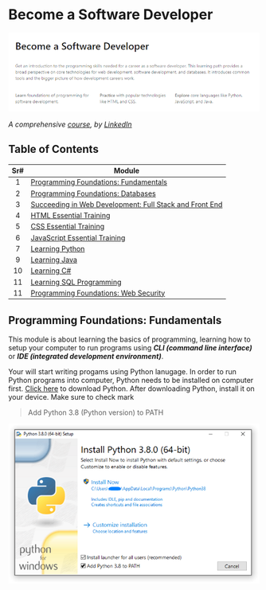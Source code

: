 # Become a Software Developer

![Become a Software Developer](/assets/hero-img.PNG)

_A comprehensive [course](https://www.linkedin.com/learning/paths/become-a-software-developer), by [LinkedIn](https://www.linkedin.com/)_

## Table of Contents

| **Sr#** | **Module**                                                                     |
| :-----: | ------------------------------------------------------------------------------ |
|    1    | [Programming Foundations: Fundamentals](#programming-foundations-fundamentals) |
|    2    | [Programming Foundations: Databases]('#')                                      |
|    3    | [Succeeding in Web Development: Full Stack and Front End]('#')                 |
|    4    | [HTML Essential Training]('#')                                                 |
|    5    | [CSS Essential Training]('#')                                                  |
|    6    | [JavaScript Essential Training]('#')                                           |
|    7    | [Learning Python]('#')                                                         |
|    9    | [Learning Java]('#')                                                           |
|   10    | [Learning C#]('#')                                                             |
|   11    | [Learning SQL Programming]('#')                                                |
|   11    | [Programming Foundations: Web Security]('#')                                   |

## Programming Foundations: Fundamentals

This module is about learning the basics of programming, learning how to setup your computer to run programs using **_CLI (command line interface)_** or **_IDE (integrated development environment)_**.

Your will start writing progams using Python lanugage. In order to run Python programs into computer, Python needs to be installed on computer first. [Click here](https://www.python.org/downloads/) to download Python. After downloading Python, install it on your device. Make sure to check mark

> Add Python 3.8 (Python version) to PATH

![Add Python 3.8 (Python version) to PATH](/assets/install-python.png)
